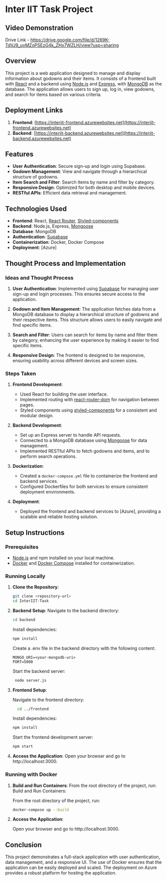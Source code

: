 # Inter IIT Task Project

## Video Demonstration
Drive Link - https://drive.google.com/file/d/1269K-TdVJ9_uvMZoPSEzG4k_ZHx7WZLH/view?usp=sharing

## Overview

This project is a web application designed to manage and display information about godowns and their items. It consists of a frontend built with [React](https://reactjs.org/) and a backend using [Node.js](https://nodejs.org/en/) and [Express](https://expressjs.com/), with [MongoDB](https://www.mongodb.com/) as the database. The application allows users to sign up, log in, view godowns, and search for items based on various criteria.

## Deployment Links

1. **Frontend**: [https://interiit-frontend.azurewebsites.net](https://interiit-frontend.azurewebsites.net)
2. **Backend**: [https://interiit-backend.azurewebsites.net](https://interiit-backend.azurewebsites.net)

## Features

- **User Authentication**: Secure sign-up and login using Supabase.
- **Godown Management**: View and navigate through a hierarchical structure of godowns.
- **Item Search and Filter**: Search items by name and filter by category.
- **Responsive Design**: Optimized for both desktop and mobile devices.
- **RESTful APIs**: Efficient data retrieval and management.

## Technologies Used

- **Frontend**: React, [React Router](https://reactrouter.com/en/main), [Styled-components](https://styled-components.com/)
- **Backend**: Node.js, Express, [Mongoose](https://mongoosejs.com/)
- **Database**: MongoDB
- **Authentication**: [Supabase](https://supabase.com/)
- **Containerization**: Docker, Docker Compose
- **Deployment**: [Azure]

## Thought Process and Implementation

### Ideas and Thought Process

1. **User Authentication**: 
   Implemented using [Supabase](https://supabase.com/) for managing user sign-up and login processes. This ensures secure access to the application.
   
2. **Godown and Item Management**: 
   The application fetches data from a MongoDB database to display a hierarchical structure of godowns and their respective items. This structure allows users to easily navigate and find specific items.
   
3. **Search and Filter**: 
   Users can search for items by name and filter them by category, enhancing the user experience by making it easier to find specific items.
   
4. **Responsive Design**: 
   The frontend is designed to be responsive, ensuring usability across different devices and screen sizes.

### Steps Taken

1. **Frontend Development**:
   - Used React for building the user interface.
   - Implemented routing with [react-router-dom](https://reactrouter.com/en/main) for navigation between pages.
   - Styled components using [styled-components](https://styled-components.com/) for a consistent and modular design.

2. **Backend Development**:
   - Set up an Express server to handle API requests.
   - Connected to a MongoDB database using [Mongoose](https://mongoosejs.com/) for data management.
   - Implemented RESTful APIs to fetch godowns and items, and to perform search operations.

3. **Dockerization**:
   - Created a `docker-compose.yml` file to containerize the frontend and backend services.
   - Configured Dockerfiles for both services to ensure consistent deployment environments.

4. **Deployment**:
   - Deployed the frontend and backend services to [Azure], providing a scalable and reliable hosting solution.

## Setup Instructions

### Prerequisites

- [Node.js](https://nodejs.org/en/) and npm installed on your local machine.
- [Docker](https://www.docker.com/) and [Docker Compose](https://docs.docker.com/compose/) installed for containerization.

### Running Locally

1. **Clone the Repository**:
   ```bash
   git clone <repository-url>
   cd InterIIT-Task
   ```
   
2. **Backend Setup**:
    Navigate to the backend directory:
   ```bash
   cd backend
   ```
   Install dependencies:

   ```bash
   npm install
   ```

   Create a .env file in the backend directory with the following content:

   ```env
   MONGO_URI=<your-mongodb-uri>
   PORT=5000
   ```

   Start the backend server:

   ```bash
    node server.js
   ```

3. **Frontend Setup**:

    Navigate to the frontend directory:

    ```bash
      cd ../frontend
    ```

   Install dependencies:

   ```bash
   npm install
   ```
   
   Start the frontend development server:

   ```bash
   npm start
   ```
4. **Access the Application**:
    Open your browser and go to http://localhost:3000.
   
### Running with Docker

1. **Build and Run Containers**:
   From the root directory of the project, run:
   Build and Run Containers:

   From the root directory of the project, run:

    ```bash
    docker-compose up --build
    ```

2. **Access the Application**:

    Open your browser and go to http://localhost:3000.
   
## Conclusion

This project demonstrates a full-stack application with user authentication, data management, and a responsive UI. The use of Docker ensures that the application can be easily deployed and scaled. The deployment on Azure provides a robust platform for hosting the application.



